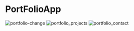 # PortFolioApp

![portfolio-change](https://user-images.githubusercontent.com/70603792/111502713-570c2f00-8703-11eb-9258-3273f0d2f9f5.png)
![portfolio_projects](https://user-images.githubusercontent.com/70603792/111502717-58d5f280-8703-11eb-8182-bcc0cab81fb0.png)
![portfolio_contact](https://user-images.githubusercontent.com/70603792/111502722-5a071f80-8703-11eb-9e00-6d4f1758cb4e.png)

